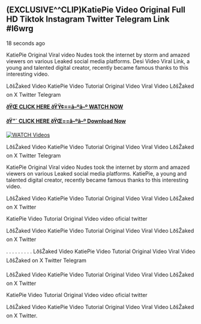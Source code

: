 ## (EXCLUSIVE^^CLIP)KatiePie Video Original Full HD Tiktok Instagram Twitter Telegram Link #l6wrg

18 seconds ago

KatiePie Original Viral video Nudes took the internet by storm and amazed viewers on various Leaked social media platforms. Desi Video Viral Link, a young and talented digital creator, recently became famous thanks to this interesting video.

LðšŽaked Video KatiePie Video Tutorial Original Video Viral Video LðšŽaked on X Twitter Telegram

**[ðŸŒ CLICK HERE ðŸŸ¢==â–ºâ–º WATCH NOW](https://clips-mediaa.blogspot.com/2025/02/video-viral-download.html)**

**[ðŸ”´ CLICK HERE ðŸŒ==â–ºâ–º Download Now](https://clips-mediaa.blogspot.com/2025/02/video-viral-download.html)**

[![WATCH Videos](https://i.imgur.com/dJHk4Zq.gif)](https://clips-mediaa.blogspot.com/2025/02/video-viral-download.html)

LðšŽaked Video KatiePie Video Tutorial Original Video Viral Video LðšŽaked on X Twitter Telegram

KatiePie Original Viral video Nudes took the internet by storm and amazed viewers on various Leaked social media platforms. KatiePie, a young and talented digital creator, recently became famous thanks to this interesting video.

LðšŽaked Video KatiePie Video Tutorial Original Video Viral Video LðšŽaked on X Twitter

KatiePie Video Tutorial Original Video video oficial twitter

LðšŽaked Video KatiePie Video Tutorial Original Video Viral Video LðšŽaked on X Twitter

. . . . . . . . . LðšŽaked Video KatiePie Video Tutorial Original Video Viral Video LðšŽaked on X Twitter Telegram

LðšŽaked Video KatiePie Video Tutorial Original Video Viral Video LðšŽaked on X Twitter

KatiePie Video Tutorial Original Video video oficial twitter

LðšŽaked Video KatiePie Video Tutorial Original Video Viral Video LðšŽaked on X Twitter.